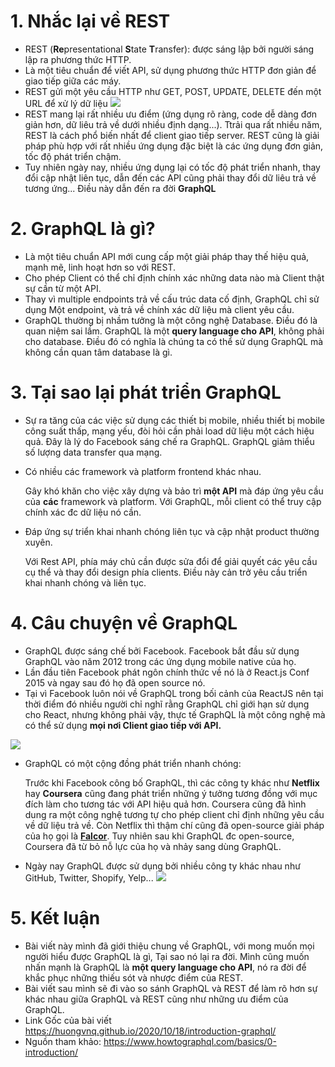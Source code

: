 # 1. Nhắc lại về REST
* REST (**Re**presentational **S**tate **T**ransfer): được sáng lập bởi người sáng lập ra phương thức HTTP. 
* Là một tiêu chuẩn để viết API, sử dụng  phương thức HTTP đơn giản để giao tiếp giữa các máy.
* REST gửi một yêu cầu HTTP như GET, POST, UPDATE, DELETE  đến một URL để xử lý dữ liệu
![](https://images.viblo.asia/8c2bb2af-5a9f-4275-bbf6-f6217222bf23.jpeg)
* REST mang lại rất nhiều ưu điểm (ứng dụng rõ ràng, code dễ dàng đơn giản hơn, dữ liêu trả về dưới nhiều định dạng...). Ttrải qua rất nhiều năm, REST là cách phổ biến nhất để client giao tiếp server. REST cũng là giải pháp phù hợp với rất nhiều ứng dụng đặc biệt là các ứng dụng đơn giản, tốc độ phát triển chậm.
* Tuy nhiên ngày nay, nhiều ứng dụng lại có tốc độ phát triển nhanh, thay đổi cập nhật liên tục, dẫn đến các API cũng phải thay đổi dữ liêu trả về tương ứng... Điều này dẫn đến ra đời **GraphQL**
# 2. GraphQL là gì?
* Là một tiêu chuẩn API mới cung cấp một giải pháp thay thế hiệu quả, mạnh mẽ, linh hoạt hơn so với REST.
* Cho phép Client có thể chỉ định chính xác những data nào mà Client thật sự cần từ một API.
* Thay vì multiple endpoints trả về cấu trúc data cố định, GraphQL chỉ sử dụng Một endpoint, và trả về chính xác dữ liệu mà client yêu cầu.
* GraphQL thường bị nhầm tưởng là một công nghệ Database. Điều đó là quan niệm sai lầm. GraphQL là một **query language cho API**, không phải cho database. Điều đó có nghĩa là chúng ta có thể sử dụng GraphQL mà không cần quan tâm database là gì.

# 3. Tại sao lại phát triển GraphQL
* Sự ra tăng của các việc sử dụng các thiết bị mobile, nhiều thiết bị mobile công suất thấp, mạng yếu,  đòi hỏi cần phải load dữ liệu một cách hiệu quả.
Đây là lý do Facebook sáng chế ra GraphQL. GraphQL giảm thiểu số lượng data transfer qua mạng.
* Có nhiều các framework và platform frontend  khác nhau.
    
    Gây khó khăn cho việc xây dựng và bảo trì **một API** mà đáp ứng yêu cầu của **các** framework và platform. Với GraphQL, mỗi client có thể truy cập chính xác đc dữ liệu nó cần.
* Đáp ứng sự triển khai nhanh chóng liên tục và cập nhật product thường xuyên.
    
    Với Rest API, phía máy chủ cần được sửa đổi để giải quyết các yêu cầu cụ thể và thay đổi design phía clients. Điều này cản trở yêu cầu triển khai nhanh chóng và liên tục.
# 4. Câu chuyện về GraphQL
* GraphQL được sáng chế bởi Facebook.  Facebook bắt đầu sử dụng GraphQL vào năm 2012 trong các ứng dụng mobile native của họ.
* Lần đầu tiên Facebook phát ngôn chính thức về nó là ở React.js Conf 2015 và ngay sau đó họ đã open source nó.
* Tại vì Facebook luôn nói về GraphQL trong bối cảnh của ReactJS nên tại thời điểm đó nhiều người chỉ nghĩ rằng GraphQL chỉ giới hạn sử dụng cho React, nhưng không phải vậy, thực tế GraphQL là một công nghệ mà có thể sử dụng **mọi nơi Client giao tiếp với API.**


![](https://images.viblo.asia/c964e2b1-f515-4ffd-889b-0f57c354fcf7.png)

* GraphQL có một cộng đồng phát triển nhanh chóng:

    Trước khi Facebook công bố GraphQL, thì các công ty khác như **Netflix** hay **Coursera** cũng đang phát triển những ý tưởng tương đồng với mục đích làm cho tương tác với API hiệu quả hơn. Coursera cũng đã hình dung ra một công nghệ tương tự cho phép client chỉ định những yêu cầu về dữ liệu trả về. Còn Netflix thì thậm chí cũng đã open-source giải pháp của họ gọi là **[Falcor](https://github.com/Netflix/falcor)**.
Tuy nhiên sau khi GraphQL đc open-source, Coursera đã từ bỏ nỗ lực của họ và nhảy sang dùng GraphQL.
* Ngày nay GraphQL được sử dụng bởi nhiều công ty khác nhau như GitHub, Twitter, Shopify, Yelp...
![](https://images.viblo.asia/9575e73e-d831-4e91-a09d-a8ce8f765fd6.png)
# 5. Kết luận 
* Bài viết này mình đã giới thiệu chung về GraphQL, với mong muốn mọi người hiểu được GraphQL là gì, Tại sao nó lại ra đời. Mình cũng muốn nhấn mạnh là GraphQL là **một query language cho API**, nó ra đời để khắc phục những thiếu sót và nhược điểm của REST.
* Bài viết sau mình sẽ đi vào so sánh GraphQL và REST để làm rõ hơn sự khác nhau giữa GraphQL và REST cũng như những ưu điểm của GraphQL.
* Link Gốc của bài viết https://huongvnq.github.io/2020/10/18/introduction-graphql/
* Nguồn tham khảo: https://www.howtographql.com/basics/0-introduction/